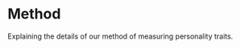 # Method

Explaining the details of our method of measuring personality traits.

```{tableofcontents}
```